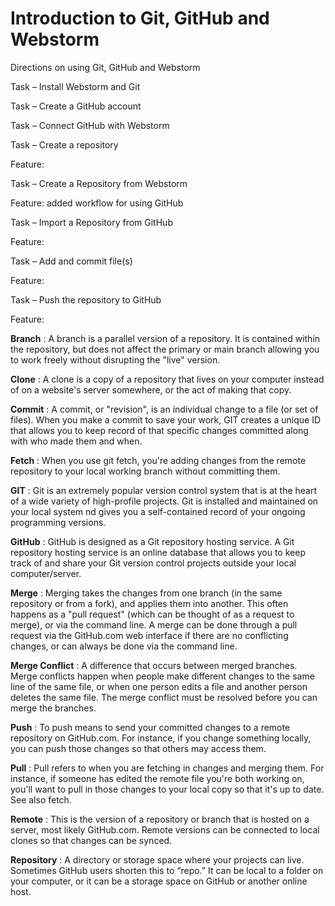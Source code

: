 # Introduction to Git, GitHub and Webstorm
Directions on using Git, GitHub and Webstorm

Task – Install Webstorm and Git

Task – Create a GitHub account

Task – Connect GitHub with Webstorm

Task – Create a repository

Feature:

Task – Create a Repository from Webstorm

Feature:  added workflow for using GitHub

Task – Import a Repository from GitHub

Feature:

Task – Add and commit file(s)

Feature: 

Task – Push the repository to GitHub

Feature:  


**Branch** :
A branch is a parallel version of a repository. It is contained within the repository, but does not affect the primary 
or main branch allowing you to work freely without disrupting the "live" version.

**Clone** :
A clone is a copy of a repository that lives on your computer instead of on a website's server somewhere, or the act of
making that copy.

**Commit** :
A commit, or "revision", is an individual change to a file (or set of files). When you make a commit to save your work,
GIT creates a unique ID that allows you to keep record of that specific changes committed along with who made them and
when.

**Fetch** :
When you use git fetch, you're adding changes from the remote repository to your local working branch without committing
them.

**GIT** :
Git is an extremely popular version control system that is at the heart of a wide variety of high-profile projects.
Git is installed and maintained on your local system nd gives you a self-contained record of your ongoing programming 
versions.

**GitHub** :
GitHub is designed as a Git repository hosting service.
A Git repository hosting service is an online database that allows you to keep track of and share your Git version 
control projects outside your local computer/server.

**Merge** :
Merging takes the changes from one branch (in the same repository or from a fork), and applies them into another.
This often happens as a "pull request" (which can be thought of as a request to merge), or via the command line.
A merge can be done through a pull request via the GitHub.com web interface if there are no conflicting changes, or can 
always be done via the command line.

**Merge Conflict** :
A difference that occurs between merged branches. Merge conflicts happen when people make different changes to the same
line of the same file, or when one person edits a file and another person deletes the same file. The merge conflict must
be resolved before you can merge the branches.

**Push** :
To push means to send your committed changes to a remote repository on GitHub.com. For instance, if you change something
locally, you can push those changes so that others may access them.

**Pull** :
Pull refers to when you are fetching in changes and merging them. For instance, if someone has edited the remote file
you're both working on, you'll want to pull in those changes to your local copy so that it's up to date. See also fetch.

**Remote** :
This is the version of a repository or branch that is hosted on a server, most likely GitHub.com. Remote versions can be
connected to local clones so that changes can be synced.

**Repository** :
A directory or storage space where your projects can live. Sometimes GitHub users shorten this to “repo.” It can be 
local to a folder on your computer, or it can be a storage space on GitHub or another online host.